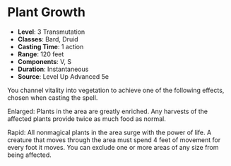 # Plant Growth

- **Level**: 3 Transmutation
- **Classes**: Bard, Druid
- **Casting Time**: 1 action
- **Range**: 120 feet
- **Components**: V, S
- **Duration**: Instantaneous
- **Source**: Level Up Advanced 5e

You channel vitality into vegetation to achieve one of the following effects, chosen when casting the spell.

Enlarged: Plants in the area are greatly enriched. Any harvests of the affected plants provide twice as much food as normal.

Rapid: All nonmagical plants in the area surge with the power of life. A creature that moves through the area must spend 4 feet of movement for every foot it moves. You can exclude one or more areas of any size from being affected.

